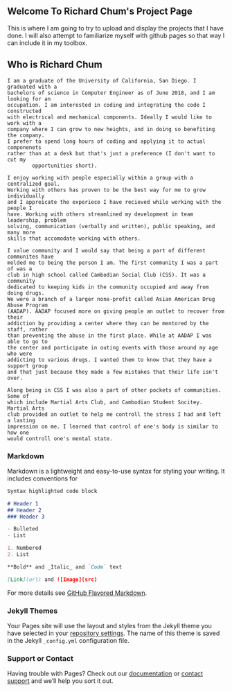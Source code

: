 ## Welcome To Richard Chum's Project Page

This is where I am going to try to upload and display the projects that I have
done. I will also attempt to familiarize myself with github pages so that way I
can include it in my toolbox.

## Who is Richard Chum
```
I am a graduate of the University of California, San Diego. I graduated with a
bachelors of science in Computer Engineer as of June 2018, and I am looking for an
occupation. I am interested in coding and integrating the code I constructed
with electrical and mechanical components. Ideally I would like to work with a
company where I can grow to new heights, and in doing so benefiting the company.
I prefer to spend long hours of coding and applying it to actual componenets
rather than at a desk but that's just a preference (I don't want to cut my
		opportunities short).

I enjoy working with people especially within a group with a centralized goal.
Working with others has proven to be the best way for me to grow individually
and I appreicate the experiece I have recieved while working with the people I
have. Working with others streamlined my development in team leadership, problem
solving, communication (verbally and written), public speaking, and many more
skills that accomodate working with others. 

I value community and I would say that being a part of different communites have
molded me to being the person I am. The first community I was a part of was a
club in high school called Cambodian Social Club (CSS). It was a community
dedicated to keeping kids in the community occupied and away from doing drugs. 
We were a branch of a larger none-profit called Asian American Drug Abuse Program
(AADAP). AADAP focused more on giving people an outlet to recover from their 
addiction by providing a center where they can be mentored by the staff, rather 
than preventing the abuse in the first place. While at AADAP I was able to go to
the center and participate in outing events with those around my age who were
addicting to various drugs. I wanted them to know that they have a support group
and that just because they made a few mistakes that their life isn't over. 

Along being in CSS I was also a part of other pockets of communities. Some of
which include Martial Arts Club, and Cambodian Student Socitey. Martial Arts
club provided an outlet to help me controll the stress I had and left a lasting
impression on me. I learned that control of one's body is similar to how one
would controll one's mental state. 
```

### Markdown

Markdown is a lightweight and easy-to-use syntax for styling your writing. It includes conventions for

```markdown
Syntax highlighted code block

# Header 1
## Header 2
### Header 3

- Bulleted
- List

1. Numbered
2. List

**Bold** and _Italic_ and `Code` text

[Link](url) and ![Image](src)
```

For more details see [GitHub Flavored Markdown](https://guides.github.com/features/mastering-markdown/).

### Jekyll Themes

Your Pages site will use the layout and styles from the Jekyll theme you have selected in your [repository settings](https://github.com/drawsome1/drawsome1.github.io/settings). The name of this theme is saved in the Jekyll `_config.yml` configuration file.

### Support or Contact

Having trouble with Pages? Check out our [documentation](https://help.github.com/categories/github-pages-basics/) or [contact support](https://github.com/contact) and we’ll help you sort it out.
